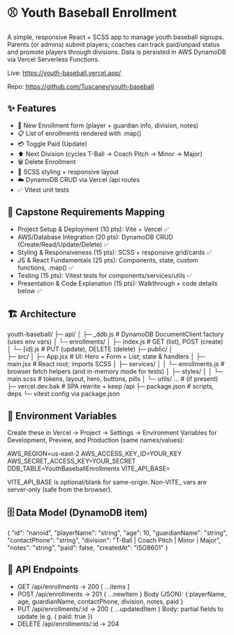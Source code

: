 # ⚾ Youth Baseball Enrollment

A simple, responsive React + SCSS app to manage youth baseball signups. Parents (or admins) submit players; coaches can track paid/unpaid status and promote players through divisions. Data is persisted in AWS DynamoDB via Vercel Serverless Functions.

Live: https://youth-baseball.vercel.app/

Repo: https://github.com/Tuscaney/youth-baseball

## ✨ Features
- 📝 New Enrollment form (player + guardian info, division, notes)
- 📋 List of enrollments rendered with .map()
- 💳 Toggle Paid (Update)
- ⬆️ Next Division (cycles T-Ball → Coach Pitch → Minor → Major)
- 🗑️ Delete Enrollment
- 🎨 SCSS styling + responsive layout
- ☁️ DynamoDB CRUD via Vercel /api routes
- ✅ Vitest unit tests


## 🧭 Capstone Requirements Mapping

- Project Setup & Deployment (10 pts): Vite + Vercel ✅
- AWS/Database Integration (20 pts): DynamoDB CRUD (Create/Read/Update/Delete) ✅
- Styling & Responsiveness (15 pts): SCSS + responsive grid/cards ✅
- JS & React Fundamentals (25 pts): Components, state, custom functions, .map() ✅
- Testing (15 pts): Vitest tests for components/services/utils ✅
- Presentation & Code Explanation (15 pts): Walkthrough + code details below ✅

## 🏗️ Architecture

youth-baseball/
├─ api/
│  ├─ _ddb.js                   # DynamoDB DocumentClient factory (uses env vars)
│  └─ enrollments/
│     ├─ index.js               # GET (list), POST (create)
│     └─ [id].js                # PUT (update), DELETE (delete)
├─ public/
│  
├─ src/
│  ├─ App.jsx                   # UI: Hero + Form + List; state & handlers
│  ├─ main.jsx                  # React root; imports SCSS
│  ├─ services/
│  │  └─ enrollments.js         # browser fetch helpers (and in-memory mode for tests)
│  ├─ styles/
│  │  └─ main.scss              # tokens, layout, hero, buttons, pills
│  └─ utils/ ...                # (if present)
├─ vercel.dev.bak               # SPA rewrite + keep /api
├─ package.json                 # scripts, deps
└─ vitest config via package.json


## 🔐 Environment Variables

Create these in Vercel → Project → Settings → Environment Variables for Development, Preview, and Production (same names/values):

AWS_REGION=us-east-2
AWS_ACCESS_KEY_ID=YOUR_KEY
AWS_SECRET_ACCESS_KEY=YOUR_SECRET
DDB_TABLE=YouthBaseballEnrollments
VITE_API_BASE=

VITE_API_BASE is optional/blank for same-origin. Non-VITE_ vars are server-only (safe from the browser).


## 🗄️ Data Model (DynamoDB item)
{
  "id": "nanoid",
  "playerName": "string",
  "age": 10,
  "guardianName": "string",
  "contactPhone": "string",
  "division": "T-Ball | Coach Pitch | Minor | Major",
  "notes": "string",
  "paid": false,
  "createdAt": "ISO8601"
}

## 🔌 API Endpoints

- GET /api/enrollments → 200 [ ...items ]
- POST /api/enrollments → 201 { ...newItem }
  Body (JSON): { playerName, age, guardianName, contactPhone, division, notes, paid }
- PUT /api/enrollments/:id → 200 { ...updatedItem }
  Body: partial fields to update (e.g. { paid: true })
- DELETE /api/enrollments/:id → 204